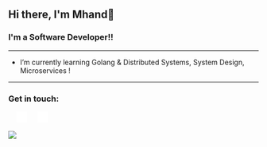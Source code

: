 ## Hi there, I'm Mhand👋
### I'm a Software Developer!!
<hr/>

- I’m currently learning Golang & Distributed Systems, System Design, Microservices !

<hr/>

### Get in touch:

[<img style="margin: 0 1rem" alt="mhandmaous | LinkedIn" width="22px" height="22px" src="./linkedin.png" />][linkedin]
[<img align="" alt="mhandmaous | twitter" width="22px" height="22px" src="./twitter.png" />][twitter]

[twitter]: https://twitter.com/mhandmaous
[linkedin]: https://linkedin.com/in/mhandmaous



![](https://visitor-badge.laobi.icu/badge?page_id=CharalambosIoannou.CharalambosIoannou)
